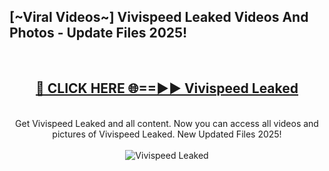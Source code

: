<h2>[~Viral Videos~] Vivispeed Leaked Videos And Photos - Update Files 2025!</h2>
<br>
<div align="center">
<h2><a href="https://top-ai-tools.click/QrbHav" rel="nofollow">🔴 CLICK HERE 🌐==►► Vivispeed Leaked</a></h2>
<br>
Get Vivispeed Leaked and all content. Now you can access all videos and pictures of Vivispeed Leaked. New Updated Files 2025!
<br>
<br>
<a href="https://top-ai-tools.click/QrbHav" rel="nofollow" data-target="animated-image.originalLink"><img src="https://i.ibb.co.com/WyWwxjT/player-gif2.gif" alt="Vivispeed Leaked" style="max-width: 100%; display: inline-block;" data-target="animated-image.originalImage"></a>
</div>
<br>